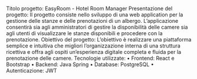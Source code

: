 Titolo progetto: EasyRoom - Hotel Room Manager
Presentazione del progetto:
Il progetto consiste nello sviluppo di una web application per la gestione delle stanze e delle prenotazioni di un albergo. L’applicazione consentirà sia agli amministratori di gestire la disponibilità delle camere sia agli utenti di visualizzare le stanze disponibili e procedere con la prenotazione.
Obiettivo del progetto:
L’obiettivo è realizzare una piattaforma semplice e intuitiva che migliori l’organizzazione interna di una struttura ricettiva e offra agli ospiti un’esperienza digitale completa e fluida per la prenotazione delle camere.
Tecnologie utilizzate:
    • Frontend: React e Bootstrap
    • Backend: Java Spring
    • Database: PostgreSQL
    • Autenticazione: JWT 
